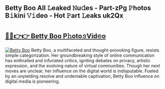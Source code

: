 ## Betty Boo All 𝙻eaked 𝙽u𝚍es - Part-zPg 𝙿hotos B𝚒kini 𝚅𝚒deo - Hot 𝙿art 𝙻eaks uk2Qx

# <h2><a href="http://ld1x07v.urlbe.top/?page=Betty+Boo">🔗🔗👉👉 Betty Boo P𝚑oto𝚜Vid𝚎o</a></h2>

[![Betty Boo](https://i.imgur.com/eBuTRDB.gif)](http://ld1x07v.urlbe.top/?page=Betty+Boo)
Betty Boo, a multifaceted and thought-provoking figure, resists simple categorization. Her groundbreaking style of online communication has enthralled and infuriated critics, igniting debates on privacy, artistic expression, and the evolving nature of virtual communities. Though her next moves are unclear, her influence on the digital world is indisputable. Fueled by an unyielding resolve and undeniable captivation, Betty Boo influence on digital media is pioneering.
